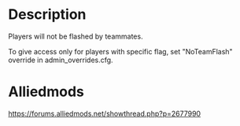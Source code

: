 # Description
Players will not be flashed by teammates.

To give access only for players with specific flag, set "NoTeamFlash" override in admin_overrides.cfg.

# Alliedmods
https://forums.alliedmods.net/showthread.php?p=2677990
